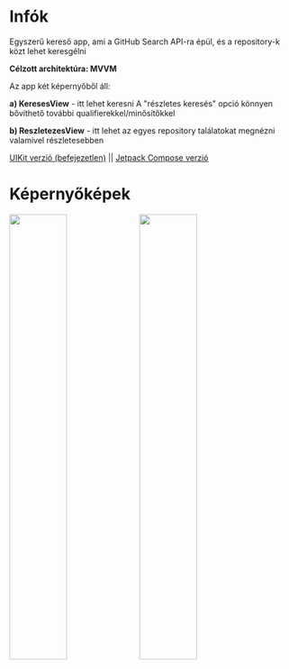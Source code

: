 <h1>Infók</h1>
Egyszerű kereső app, ami a GitHub Search API-ra épül, és a repository-k közt lehet keresgélni

<b>Célzott architektúra: MVVM</b>

Az app két képernyőből áll:

<b>a) KeresesView</b> - itt lehet keresni
  A "részletes keresés" opció könnyen bővíthető további qualifierekkel/minősítőkkel
  
<b>b) ReszletezesView</b> - itt lehet az egyes repository találatokat megnézni valamivel részletesebben

<a href="https://github.com/karak451/GitHubSearchAppUIKit">UIKit verzió (befejezetlen)</a>
 || 
<a href="https://github.com/karak451/GitHubSearchAppInJetpackCompose">Jetpack Compose verzió</a>

<h1>Képernyőképek</h1>
<div style="width: 100%;">
<img src="https://azatlasz.hu/appok/img/githubsearch_kereso.png" style="width: 45%;">
<img src="https://azatlasz.hu/appok/img/githubsearch_reszletezo.png" style="width: 45%;">
</div>
